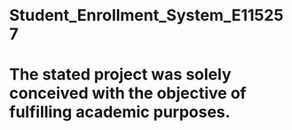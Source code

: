 # Student_Enrollment_System_E115257
# The stated project was solely conceived with the objective of fulfilling academic purposes.
